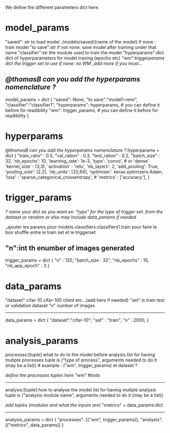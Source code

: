 We define the different parameters dict here.

# model_params

"saved": str to load model ./models/saved/{name of the model} if none : train model
"to save":str if not none: save model after training under that name
"classifier":str the module used to train the model
"hyperparams":dict dict of hyperparameters for model traning (epochs etc)
"wm":trigger*params dict the trigger set to use if none: no WM
\_add more if you must...*

## _@thomasB can you add the hyperparams nomenclature ?_

model_params = dict
{
"saved": None,
"to save":"model1-remi",
"classifier":"classifier1",
"hyperparams": hyperparams, # you can define it before for readibility
"wm": trigger_params, # you can define it before for readibility
}

# hyperparams

_@thomasB can you add the hyperparams nomenclature ?_
hyperparams = dict
{
"train_ratio" : 0.5,
"val_ration" : 0.3,
"test_ration" : 0.2,
"batch_size" : 32,
'nb_epochs': 10,
'learning_rate': 1e-3,
'type': 'convo', # or 'dense'
'kernel_size' : (3,3),
'activation' : 'relu',
'nb_layers': 2,
'add_pooling': True,
'pooling_size': (2,2),
'nb_units': [32,64],
'optimizer': keras.optimizers.Adam,
'loss' : 'sparse_categorical_crossentropy', # 'metrics' : ['accuracy'],
}

# trigger_params

_? name your dict as you want ex: "type" for the type of trigger set: from the dataset or random or else_
_may include data_params if needed_

\_ajouter les params pour models.classifiers.classifiers1.train pour faire le bon shuffle entre le train set et le triggerset

## "n":int th enumber of images generated

trigger_params = dict
{
"n" : 120,
"batch_size : 32",
"nb_epochs" : 10,
"nb_app_epoch" : 3
}

# data_params

"dataset" cifar-10 cifar-100 client etc...(add here if needed)
"set" is train test or validation dataset
"n" number of images

---

data_params = dict
{
"dataset":"cifar-10";
"set" : "train",
"n" : 2000,
}

# analysis_params

processes:[tuple] what to do to the model before analysis
list for having mutiple processes
tuple is ("type of process", arguments needed to do it (may be a list)) # example : ("wm", trigger_params) et dataset ?

_define the processes tuples here_
"wm" #todo

---

analysis:[tuple] how to analyse the model
list for having mutiple analysis
tuple is ("analysis module name", arguments needed to do it (may be a list))

_add tuples (modules and what the inputs are)_
"metrics" + data_params:dict

---

analysis_params = dict
{
"processes": [("wm", trigger_params)],
"analysis": [("metrics", data_params)]
}
